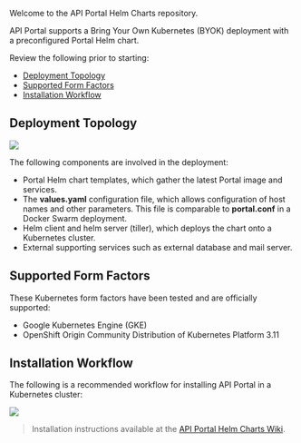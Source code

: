 Welcome to the API Portal Helm Charts repository.

API Portal supports a Bring Your Own Kubernetes (BYOK) deployment with a preconfigured Portal Helm chart. 

Review the following prior to starting:
* [Deployment Topology](#deployment-topology)
* [Supported Form Factors](#supported-form-factors)
* [Installation Workflow](#installation-workflow)

## Deployment Topology

![](https://techdocs.broadcom.com/content/dam/broadcom/techdocs/us/en/dita/ca-enterprise-software/layer7-api-management/api-developer-portal/apip44/topics/kube.png)

The following components are involved in the deployment:
* Portal Helm chart templates, which gather the latest Portal image and services.
* The **values.yaml** configuration file, which allows configuration of host names and other parameters. This file is comparable to **portal.conf** in a Docker Swarm deployment.
* Helm client and helm server (tiller), which deploys the chart onto a Kubernetes cluster.
* External supporting services such as external database and mail server.

## Supported Form Factors
These Kubernetes form factors have been tested and are officially supported:
* Google Kubernetes Engine (GKE)
* OpenShift Origin Community Distribution of Kubernetes Platform 3.11

## Installation Workflow
The following is a recommended workflow for installing API Portal in a Kubernetes cluster:

![](https://techdocs.broadcom.com/content/dam/broadcom/techdocs/us/en/dita/ca-enterprise-software/layer7-api-management/api-developer-portal/apip44/topics/helmworkflow.png)

> Installation instructions available at the [API Portal Helm Charts Wiki](https://github.com/CAAPIM/portal-helm-charts/wiki). 
